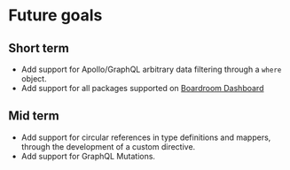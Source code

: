 # Future goals

## Short term

* Add support for Apollo/GraphQL arbitrary data filtering through a `where` object.
* Add support for all packages supported on [Boardroom Dashboard](https://app.boardroom.info/)

## Mid term

* Add support for circular references in type definitions and mappers, through the development of a custom directive.
* Add support for GraphQL Mutations.

